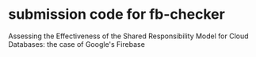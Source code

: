 # submission code for fb-checker

Assessing the Effectiveness of the Shared Responsibility Model for Cloud Databases: the case of Google's Firebase
